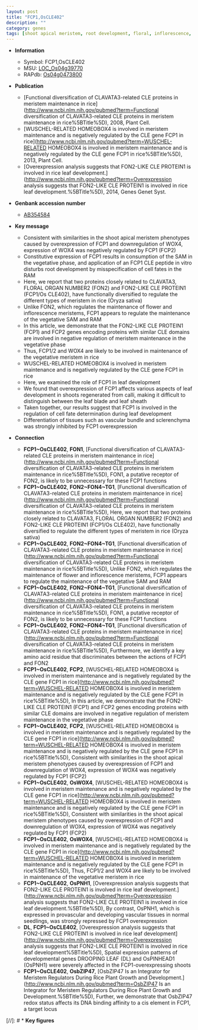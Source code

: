 ```yaml
---
layout: post
title: "FCP1,OsCLE402"
description: ""
category: genes
tags: [shoot apical meristem, root development, floral, inflorescence, shoot, root, meristem, vegetative, flower, floral organ number, leaf, vascular bundle, leaf development, sheath, development]
---
```


* **Information**  
    + Symbol: FCP1,OsCLE402  
    + MSU: [LOC_Os04g39770](http://rice.uga.edu/cgi-bin/ORF_infopage.cgi?orf=LOC_Os04g39770)  
    + RAPdb: [Os04g0473800](http://rapdb.dna.affrc.go.jp/viewer/gbrowse_details/irgsp1?name=Os04g0473800)  

* **Publication**  
    + [Functional diversification of CLAVATA3-related CLE proteins in meristem maintenance in rice](http://www.ncbi.nlm.nih.gov/pubmed?term=Functional diversification of CLAVATA3-related CLE proteins in meristem maintenance in rice%5BTitle%5D), 2008, Plant Cell.
    + [WUSCHEL-RELATED HOMEOBOX4 is involved in meristem maintenance and is negatively regulated by the CLE gene FCP1 in rice](http://www.ncbi.nlm.nih.gov/pubmed?term=WUSCHEL-RELATED HOMEOBOX4 is involved in meristem maintenance and is negatively regulated by the CLE gene FCP1 in rice%5BTitle%5D), 2013, Plant Cell.
    + [Overexpression analysis suggests that FON2-LIKE CLE PROTEIN1 is involved in rice leaf development.](http://www.ncbi.nlm.nih.gov/pubmed?term=Overexpression analysis suggests that FON2-LIKE CLE PROTEIN1 is involved in rice leaf development.%5BTitle%5D), 2014, Genes Genet Syst.

* **Genbank accession number**  
    + [AB354584](http://www.ncbi.nlm.nih.gov/nuccore/AB354584)

* **Key message**  
    + Consistent with similarities in the shoot apical meristem phenotypes caused by overexpression of FCP1 and downregulation of WOX4, expression of WOX4 was negatively regulated by FCP1 (FCP2)
    + Constitutive expression of FCP1 results in consumption of the SAM in the vegetative phase, and application of an FCP1 CLE peptide in vitro disturbs root development by misspecification of cell fates in the RAM
    + Here, we report that two proteins closely related to CLAVATA3, FLORAL ORGAN NUMBER2 (FON2) and FON2-LIKE CLE PROTEIN1 (FCP1/Os CLE402), have functionally diversified to regulate the different types of meristem in rice (Oryza sativa)
    + Unlike FON2, which regulates the maintenance of flower and inflorescence meristems, FCP1 appears to regulate the maintenance of the vegetative SAM and RAM
    + In this article, we demonstrate that the FON2-LIKE CLE PROTEIN1 (FCP1) and FCP2 genes encoding proteins with similar CLE domains are involved in negative regulation of meristem maintenance in the vegetative phase
    + Thus, FCP1/2 and WOX4 are likely to be involved in maintenance of the vegetative meristem in rice
    + WUSCHEL-RELATED HOMEOBOX4 is involved in meristem maintenance and is negatively regulated by the CLE gene FCP1 in rice
    + Here, we examined the role of FCP1 in leaf development
    + We found that overexpression of FCP1 affects various aspects of leaf development in shoots regenerated from calli, making it difficult to distinguish between the leaf blade and leaf sheath
    + Taken together, our results suggest that FCP1 is involved in the regulation of cell fate determination during leaf development
    + Differentiation of tissues such as vascular bundle and sclerenchyma was strongly inhibited by FCP1 overexpression

* **Connection**  
    + __FCP1~OsCLE402__, __FON1__, [Functional diversification of CLAVATA3-related CLE proteins in meristem maintenance in rice](http://www.ncbi.nlm.nih.gov/pubmed?term=Functional diversification of CLAVATA3-related CLE proteins in meristem maintenance in rice%5BTitle%5D), FON1, a putative receptor of FON2, is likely to be unnecessary for these FCP1 functions
    + __FCP1~OsCLE402__, __FON2~FON4~TG1__, [Functional diversification of CLAVATA3-related CLE proteins in meristem maintenance in rice](http://www.ncbi.nlm.nih.gov/pubmed?term=Functional diversification of CLAVATA3-related CLE proteins in meristem maintenance in rice%5BTitle%5D), Here, we report that two proteins closely related to CLAVATA3, FLORAL ORGAN NUMBER2 (FON2) and FON2-LIKE CLE PROTEIN1 (FCP1/Os CLE402), have functionally diversified to regulate the different types of meristem in rice (Oryza sativa)
    + __FCP1~OsCLE402__, __FON2~FON4~TG1__, [Functional diversification of CLAVATA3-related CLE proteins in meristem maintenance in rice](http://www.ncbi.nlm.nih.gov/pubmed?term=Functional diversification of CLAVATA3-related CLE proteins in meristem maintenance in rice%5BTitle%5D), Unlike FON2, which regulates the maintenance of flower and inflorescence meristems, FCP1 appears to regulate the maintenance of the vegetative SAM and RAM
    + __FCP1~OsCLE402__, __FON2~FON4~TG1__, [Functional diversification of CLAVATA3-related CLE proteins in meristem maintenance in rice](http://www.ncbi.nlm.nih.gov/pubmed?term=Functional diversification of CLAVATA3-related CLE proteins in meristem maintenance in rice%5BTitle%5D), FON1, a putative receptor of FON2, is likely to be unnecessary for these FCP1 functions
    + __FCP1~OsCLE402__, __FON2~FON4~TG1__, [Functional diversification of CLAVATA3-related CLE proteins in meristem maintenance in rice](http://www.ncbi.nlm.nih.gov/pubmed?term=Functional diversification of CLAVATA3-related CLE proteins in meristem maintenance in rice%5BTitle%5D), Furthermore, we identify a key amino acid residue that discriminates between the actions of FCP1 and FON2
    + __FCP1~OsCLE402__, __FCP2__, [WUSCHEL-RELATED HOMEOBOX4 is involved in meristem maintenance and is negatively regulated by the CLE gene FCP1 in rice](http://www.ncbi.nlm.nih.gov/pubmed?term=WUSCHEL-RELATED HOMEOBOX4 is involved in meristem maintenance and is negatively regulated by the CLE gene FCP1 in rice%5BTitle%5D), In this article, we demonstrate that the FON2-LIKE CLE PROTEIN1 (FCP1) and FCP2 genes encoding proteins with similar CLE domains are involved in negative regulation of meristem maintenance in the vegetative phase
    + __FCP1~OsCLE402__, __FCP2__, [WUSCHEL-RELATED HOMEOBOX4 is involved in meristem maintenance and is negatively regulated by the CLE gene FCP1 in rice](http://www.ncbi.nlm.nih.gov/pubmed?term=WUSCHEL-RELATED HOMEOBOX4 is involved in meristem maintenance and is negatively regulated by the CLE gene FCP1 in rice%5BTitle%5D), Consistent with similarities in the shoot apical meristem phenotypes caused by overexpression of FCP1 and downregulation of WOX4, expression of WOX4 was negatively regulated by FCP1 (FCP2)
    + __FCP1~OsCLE402__, __OsWOX4__, [WUSCHEL-RELATED HOMEOBOX4 is involved in meristem maintenance and is negatively regulated by the CLE gene FCP1 in rice](http://www.ncbi.nlm.nih.gov/pubmed?term=WUSCHEL-RELATED HOMEOBOX4 is involved in meristem maintenance and is negatively regulated by the CLE gene FCP1 in rice%5BTitle%5D), Consistent with similarities in the shoot apical meristem phenotypes caused by overexpression of FCP1 and downregulation of WOX4, expression of WOX4 was negatively regulated by FCP1 (FCP2)
    + __FCP1~OsCLE402__, __OsWOX4__, [WUSCHEL-RELATED HOMEOBOX4 is involved in meristem maintenance and is negatively regulated by the CLE gene FCP1 in rice](http://www.ncbi.nlm.nih.gov/pubmed?term=WUSCHEL-RELATED HOMEOBOX4 is involved in meristem maintenance and is negatively regulated by the CLE gene FCP1 in rice%5BTitle%5D), Thus, FCP1/2 and WOX4 are likely to be involved in maintenance of the vegetative meristem in rice
    + __FCP1~OsCLE402__, __OsPNH1__, [Overexpression analysis suggests that FON2-LIKE CLE PROTEIN1 is involved in rice leaf development.](http://www.ncbi.nlm.nih.gov/pubmed?term=Overexpression analysis suggests that FON2-LIKE CLE PROTEIN1 is involved in rice leaf development.%5BTitle%5D), By contrast, OsPNH1, which is expressed in provascular and developing vascular tissues in normal seedlings, was strongly repressed by FCP1 overexpression
    + __DL__, __FCP1~OsCLE402__, [Overexpression analysis suggests that FON2-LIKE CLE PROTEIN1 is involved in rice  leaf development](http://www.ncbi.nlm.nih.gov/pubmed?term=Overexpression analysis suggests that FON2-LIKE CLE PROTEIN1 is involved in rice  leaf development%5BTitle%5D), Spatial expression patterns of developmental genes DROOPING LEAF (DL) and OsPINHEAD1 (OsPNH1) were severely affected in the FCP1-overexpressing shoots
    + __FCP1~OsCLE402__, __OsbZIP47__, [OsbZIP47 Is an Integrator for Meristem Regulators During Rice Plant Growth and Development.](http://www.ncbi.nlm.nih.gov/pubmed?term=OsbZIP47 Is an Integrator for Meristem Regulators During Rice Plant Growth and Development.%5BTitle%5D),  Further, we demonstrate that OsbZIP47 redox status affects its DNA binding affinity to a cis element in FCP1, a target locus

[//]: # * **Key figures**  


